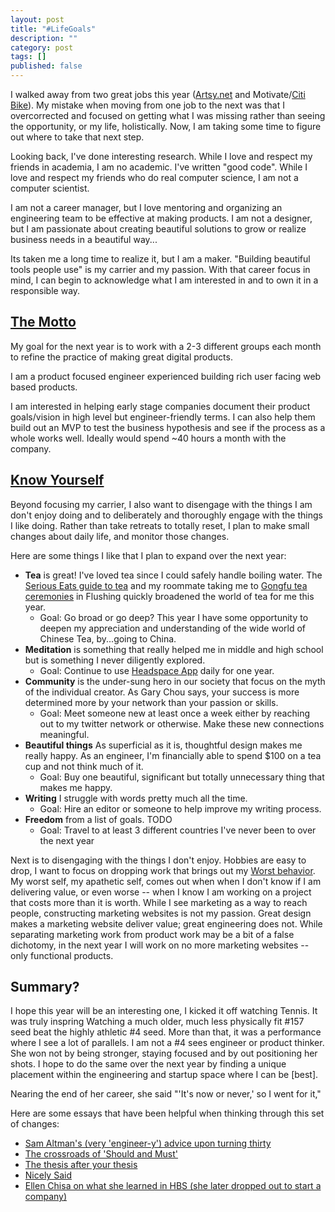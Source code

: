 ```yaml
---
layout: post
title: "#LifeGoals"
description: ""
category: post
tags: []
published: false
---
```


I walked away from two great jobs this year ([Artsy.net](https://www.artsy.net) and Motivate/[Citi Bike](https://www.citibikenyc.com)). My mistake when moving from one job to the next was that I overcorrected and focused on getting what I was missing rather than seeing the opportunity, or my life, holistically. Now, I am taking some time to figure out where to take that next step.

Looking back, I've done interesting research. While I love and respect my friends in academia, I am no academic. I've written "good code". While I love and respect my friends who do real computer science, I am not a computer scientist.

I am not a career manager, but I love mentoring and organizing an engineering team to be effective at making products. I am not a designer, but I am passionate about creating beautiful solutions to grow or realize business needs in a beautiful way...

Its taken me a long time to realize it, but I am a maker. "Building beautiful tools people use" is my carrier and my passion. With that career focus in mind, I can begin to acknowledge what I am interested in and to own it in a responsible way.

## [The Motto](https://www.youtube.com/watch?v=BYDKK95cpfM)

My goal for the next year is to work with a 2-3 different groups each month to refine the practice of making great digital products.

I am a product focused engineer experienced building rich user facing web based products.

I am interested in helping early stage companies document their product goals/vision in high level but engineer-friendly terms. I can also help them build out an MVP to test the business hypothesis and see if the process as a whole works well. Ideally would spend ~40 hours a month with the company.

## [Know Yourself](https://www.youtube.com/watch?v=79AR0VC5wCA)

Beyond focusing my carrier, I also want to disengage with the things I am don't enjoy doing and to deliberately and thoroughly engage with the things I like doing. Rather than take retreats to totally reset, I plan to make small changes about daily life, and monitor those changes.

Here are some things I like that I plan to expand over the next year:

- **Tea** is great! I've loved tea since I could safely handle boiling water. The [Serious Eats guide to tea](http://www.seriouseats.com/2015/01/tea-for-everyone.html) and my roommate taking me to [Gongfu tea ceremonies](https://en.wikipedia.org/wiki/Gongfu_tea_ceremony) in Flushing quickly broadened the world of tea for me this year.
  - Goal: Go broad or go deep? This year I have some opportunity to deepen my appreciation and understanding of the wide world of Chinese Tea, by...going to China.
- **Meditation** is something that really helped me in middle and high school but is something I never diligently explored.
  - Goal: Continue to use [Headspace App](https://www.headspace.com/) daily for one year.
- **Community** is the under-sung hero in our society that focus on the myth of the individual creator. As Gary Chou says, your success is more determined more by your network than your passion or skills.
  - Goal: Meet someone new at least once a week either by reaching out to my twitter network or otherwise. Make these new connections meaningful.
- **Beautiful things** As superficial as it is, thoughtful design makes me really happy. As an engineer, I'm financially able to spend $100 on a tea cup and not think much of it.
  - Goal: Buy one beautiful, significant but totally unnecessary thing that makes me happy.
- **Writing** I struggle with words pretty much all the time.
  - Goal: Hire an editor or someone to help improve my writing process.
- **Freedom** from a list of goals. TODO
  - Goal: Travel to at least 3 different countries I've never been to over the next year

Next is to disengaging with the things I don't enjoy. Hobbies are easy to drop, I want to focus on dropping work that brings out my [Worst behavior](https://www.youtube.com/watch?v=CccnAvfLPvE). My worst self, my apathetic self, comes out when when I don't know if I am delivering value, or even worse -- when I know I am working on a project that costs more than it is worth. While I see marketing as a way to reach people, constructing marketing websites is not my passion. Great design makes a marketing website deliver value; great engineering does not. While separating marketing work from product work may be a bit of a false dichotomy, in the next year I will work on no more marketing websites -- only functional products.

## Summary?

I hope this year will be an interesting one, I kicked it off watching Tennis. It was truly inspring Watching a much older, much less physically fit #157 seed beat the highly athletic #4 seed. More than that, it was a performance where I see a lot of parallels. I am not a #4 sees engineer or product thinker. She won not by being stronger, staying focused and by out positioning her shots. I hope to do the same over the next year by finding a unique placement within the engineering and startup space where I can be [best].

Nearing the end of her career, she said "'It's now or never,' so I went for it,"

Here are some essays that have been helpful when thinking through this set of changes:

- [Sam Altman's (very 'engineer-y') advice upon turning thirty](http://blog.samaltman.com/the-days-are-long-but-the-decades-are-short)
- [The crossroads of 'Should and Must'](https://medium.com/@elleluna/the-crossroads-of-should-and-must-90c75eb7c5b0)
- [The thesis after your thesis](https://medium.com/@garychou/the-thesis-after-your-thesis-62c47d3a4c0a)
- [Nicely Said](http://www.amazon.com/dp/B00KFGCD1I/ref=r_soa_w_d)
- [Ellen Chisa on what she learned in HBS (she later dropped out to start a company)](https://medium.com/thelist/what-s-one-thing-you-ve-learned-at-harvard-business-school-that-blew-your-mind-fdea346a0422)
